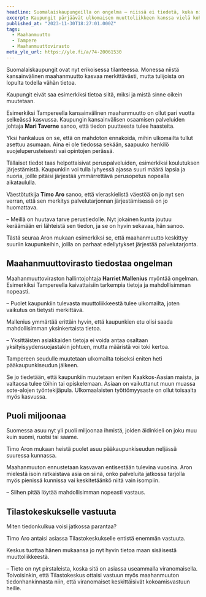 ```yaml
---
headline: Suomalaiskaupungeilla on ongelma – niissä ei tiedetä, kuka niihin muuttaa ja mistä
excerpt: Kaupungit pärjäävät ulkomaisen muuttoliikkeen kanssa vielä kohtuullisesti. Tulevina vuosina edessä voi olla iso ongelma, jos peruspalveluja ei pystytä järjestämään.
published_at: "2023-11-30T18:27:01.000Z"
tags:
  - Maahanmuutto
  - Tampere
  - Maahanmuuttovirasto
meta_yle_url: https://yle.fi/a/74-20061530
---
```


Suomalaiskaupungit ovat nyt erikoisessa tilanteessa. Monessa niistä kansainvälinen maahanmuutto kasvaa merkittävästi, mutta tulijoista on lopulta todella vähän tietoa.

Kaupungit eivät saa esimerkiksi tietoa siitä, miksi ja mistä sinne oikein muutetaan.

Esimerkiksi Tampereella kansainvälinen maahanmuutto on ollut pari vuotta selkeässä kasvussa. Kaupungin kansainvälisen osaamisen palveluiden johtaja **Mari Taverne** sanoo, että tiedon puutteesta tulee haasteita.

Yksi hankaluus on se, että on mahdoton ennakoida, mihin ulkomailta tullut asettuu asumaan. Aina ei ole tiedossa sekään, saapuuko henkilö suojeluperusteisesti vai opintojen perässä.

Tällaiset tiedot taas helpottaisivat peruspalveluiden, esimerkiksi koulutuksen järjestämistä. Kaupunkiin voi tulla lyhyessä ajassa suuri määrä lapsia ja nuoria, joille pitäisi järjestää ymmärrettävä perusopetus nopealla aikataululla.

Väestötutkija **Timo Aro** sanoo, että vieraskielistä väestöä on jo nyt sen verran, että sen merkitys palvelutarjonnan järjestämisessä on jo huomattava.

– Meillä on huutava tarve perustiedolle. Nyt jokainen kunta joutuu keräämään eri lähteistä sen tiedon, ja se on hyvin sekavaa, hän sanoo.

Tästä seuraa Aron mukaan esimerkiksi se, että maahanmuutto keskittyy suuriin kaupunkeihin, joilla on parhaat edellytykset järjestää palvelutarjonta.

## Maahanmuuttovirasto tiedostaa ongelman

Maahanmuuttoviraston hallintojohtaja **Harriet Mallenius** myöntää ongelman. Esimerkiksi Tampereella kaivattaisiin tarkempia tietoja ja mahdollisimman nopeasti.

– Puolet kaupunkiin tulevasta muuttoliikkeestä tulee ulkomailta, joten vaikutus on tietysti merkittävä.

Mallenius ymmärtää erittäin hyvin, että kaupunkien etu olisi saada mahdollisimman yksinkertaista tietoa.

– Yksittäisten asiakkaiden tietoja ei voida antaa osaltaan yksityisyydensuojastakin johtuen, mutta määristä voi toki kertoa.

Tampereen seudulle muutetaan ulkomailta toiseksi eniten heti pääkaupunkiseudun jälkeen.

Se jo tiedetään, että kaupunkiin muutetaan eniten Kaakkos-Aasian maista, ja valtaosa tulee töihin tai opiskelemaan. Asiaan on vaikuttanut muun muassa sote-alojen työntekijäpula. Ulkomaalaisten työttömyysaste on ollut toisaalta myös kasvussa.

## Puoli miljoonaa

Suomessa asuu nyt yli puoli miljoonaa ihmistä, joiden äidinkieli on joku muu kuin suomi, ruotsi tai saame.

Timo Aron mukaan heistä puolet asuu pääkaupunkiseudun neljässä suuressa kunnassa.

Maahanmuuton ennustetaan kasvavan entisestään tulevina vuosina. Aron mielestä isoin ratkaistava asia on siinä, onko palveluita jatkossa tarjolla myös pienissä kunnissa vai keskitetäänkö niitä vain isompiin.

– Siihen pitää löytää mahdollisimman nopeasti vastaus.

## Tilastokeskukselle vastuuta

Miten tiedonkulkua voisi jatkossa parantaa?

Timo Aro antaisi asiassa Tilastokeskukselle entistä enemmän vastuuta.

Keskus tuottaa hänen mukaansa jo nyt hyvin tietoa maan sisäisestä muuttoliikkeestä.

– Tieto on nyt pirstaleista, koska sitä on asiassa useammalla viranomaisella. Toivoisinkin, että Tilastokeskus ottaisi vastuun myös maahanmuuton tiedonhankinnasta niin, että viranomaiset keskittäisivät kokoamisvastuun heille.
